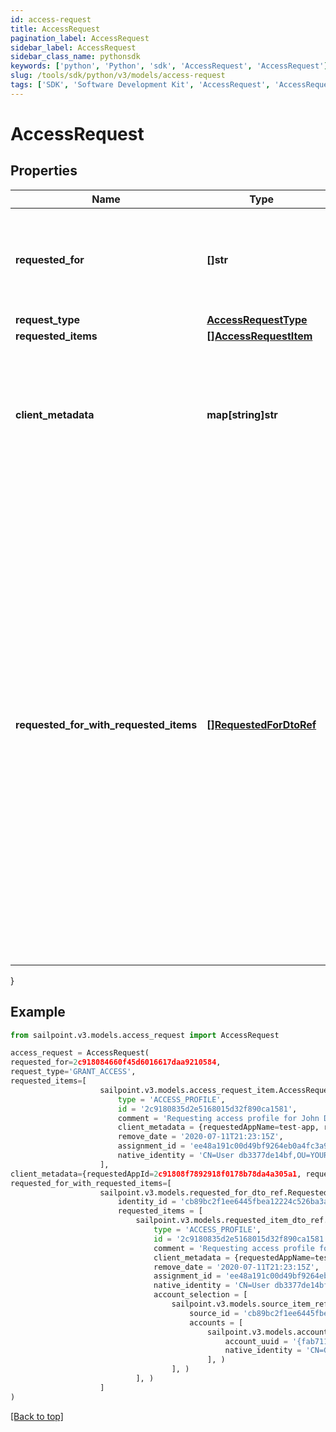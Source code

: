 ```yaml
---
id: access-request
title: AccessRequest
pagination_label: AccessRequest
sidebar_label: AccessRequest
sidebar_class_name: pythonsdk
keywords: ['python', 'Python', 'sdk', 'AccessRequest', 'AccessRequest'] 
slug: /tools/sdk/python/v3/models/access-request
tags: ['SDK', 'Software Development Kit', 'AccessRequest', 'AccessRequest']
---
```


# AccessRequest


## Properties

Name | Type | Description | Notes
------------ | ------------- | ------------- | -------------
**requested_for** | **[]str** | A list of Identity IDs for whom the Access is requested. If it's a Revoke request, there can only be one Identity ID. | [required]
**request_type** | [**AccessRequestType**](access-request-type) |  | [optional] 
**requested_items** | [**[]AccessRequestItem**](access-request-item) |  | [required]
**client_metadata** | **map[string]str** | Arbitrary key-value pairs. They will never be processed by the IdentityNow system but will be returned on associated APIs such as /account-activities. | [optional] 
**requested_for_with_requested_items** | [**[]RequestedForDtoRef**](requested-for-dto-ref) | Additional submit data structure with requestedFor containing requestedItems allowing distinction for each request item and Identity. * Can only be used when 'requestedFor' and 'requestedItems' are not separately provided * Adds ability to specify which account the user wants the access on, in case they have multiple accounts on a source * Allows the ability to request items with different remove dates * Also allows different combinations of request items and identities in the same request  | [optional] 
}

## Example

```python
from sailpoint.v3.models.access_request import AccessRequest

access_request = AccessRequest(
requested_for=2c918084660f45d6016617daa9210584,
request_type='GRANT_ACCESS',
requested_items=[
                    sailpoint.v3.models.access_request_item.AccessRequestItem(
                        type = 'ACCESS_PROFILE', 
                        id = '2c9180835d2e5168015d32f890ca1581', 
                        comment = 'Requesting access profile for John Doe', 
                        client_metadata = {requestedAppName=test-app, requestedAppId=2c91808f7892918f0178b78da4a305a1}, 
                        remove_date = '2020-07-11T21:23:15Z', 
                        assignment_id = 'ee48a191c00d49bf9264eb0a4fc3a9fc', 
                        native_identity = 'CN=User db3377de14bf,OU=YOURCONTAINER, DC=YOURDOMAIN', )
                    ],
client_metadata={requestedAppId=2c91808f7892918f0178b78da4a305a1, requestedAppName=test-app},
requested_for_with_requested_items=[
                    sailpoint.v3.models.requested_for_dto_ref.RequestedForDtoRef(
                        identity_id = 'cb89bc2f1ee6445fbea12224c526ba3a', 
                        requested_items = [
                            sailpoint.v3.models.requested_item_dto_ref.RequestedItemDtoRef(
                                type = 'ACCESS_PROFILE', 
                                id = '2c9180835d2e5168015d32f890ca1581', 
                                comment = 'Requesting access profile for John Doe', 
                                client_metadata = {requestedAppName=test-app, requestedAppId=2c91808f7892918f0178b78da4a305a1}, 
                                remove_date = '2020-07-11T21:23:15Z', 
                                assignment_id = 'ee48a191c00d49bf9264eb0a4fc3a9fc', 
                                native_identity = 'CN=User db3377de14bf,OU=YOURCONTAINER, DC=YOURDOMAIN', 
                                account_selection = [
                                    sailpoint.v3.models.source_item_ref.SourceItemRef(
                                        source_id = 'cb89bc2f1ee6445fbea12224c526ba3a', 
                                        accounts = [
                                            sailpoint.v3.models.account_item_ref.AccountItemRef(
                                                account_uuid = '{fab7119e-004f-4822-9c33-b8d570d6c6a6}', 
                                                native_identity = 'CN=Glen 067da3248e914,OU=YOUROU,OU=org-data-service,DC=YOURDC,DC=local', )
                                            ], )
                                    ], )
                            ], )
                    ]
)

```
[[Back to top]](#) 

